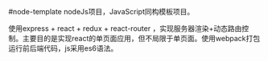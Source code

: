 #node-template
nodeJs项目，JavaScript同构模板项目。

使用express + react + redux + react-router ，实现服务器渲染+动态路由控制。主要目的是实现react的单页面应用，但不局限于单页面。使用webpack打包运行前后端代码，js采用es6语法。